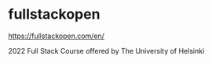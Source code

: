 # fullstackopen
https://fullstackopen.com/en/

2022 Full Stack Course offered by The University of Helsinki
